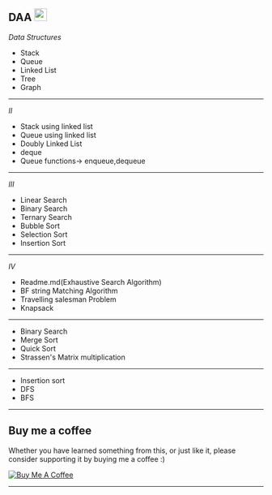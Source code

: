 DAA
<img src="https://img.shields.io/badge/C%2B%2B-00599C?style=for-the-badge&logo=c%2B%2B&logoColor=white" height="25">
---
*Data Structures*
- Stack
- Queue
- Linked List
- Tree
- Graph
---
*II*
- Stack using linked list
- Queue using linked list
- Doubly Linked List
- deque
- Queue functions-> enqueue,dequeue
---
*III*
- Linear Search
- Binary Search
- Ternary Search
- Bubble Sort
- Selection Sort
- Insertion Sort
---
*IV*
- Readme.md(Exhaustive Search Algorithm)
- BF string Matching Algorithm
- Travelling salesman Problem
- Knapsack
---
- Binary Search
- Merge Sort
- Quick Sort
- Strassen's Matrix multiplication
---
- Insertion sort
- DFS
- BFS
---
## Buy me a coffee

Whether you have learned something from this, or just like it, please consider supporting it by buying me a coffee :)

<a href="https://linktr.ee/Shravni_wakde" target="_blank"><img src="https://www.buymeacoffee.com/assets/img/custom_images/orange_img.png" alt="Buy Me A Coffee" style="height: auto !important;width: auto !important;" ></a>

---
